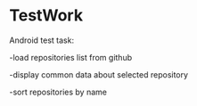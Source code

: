 # TestWork
Android test task:

-load repositories list from github

-display common data about selected repository

-sort repositories by name
